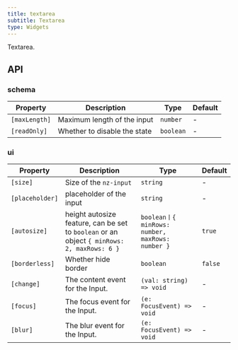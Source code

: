 ```yaml
---
title: textarea
subtitle: Textarea
type: Widgets
---
```


Textarea.

## API

### schema

| Property | Description | Type | Default |
|----------|-------------|------|---------|
| `[maxLength]` | Maximum length of the input | `number` | - |
| `[readOnly]` | Whether to disable the state | `boolean` | - |

### ui

| Property | Description | Type | Default |
|----------|-------------|------|---------|
| `[size]` | Size of the `nz-input` | `string` | - |
| `[placeholder]` | placeholder of the input | `string` | - |
| `[autosize]` | height autosize feature, can be set to `boolean` or an object `{ minRows: 2, maxRows: 6 }` | `boolean丨{ minRows: number, maxRows: number }` | `true` |
| `[borderless]` | Whether hide border | `boolean` | `false` |
| `[change]` | The content event for the Input. | `(val: string) => void` | - |
| `[focus]` | The focus event for the Input. | `(e: FocusEvent) => void` | - |
| `[blur]` | The blur event for the Input. | `(e: FocusEvent) => void` | - |
